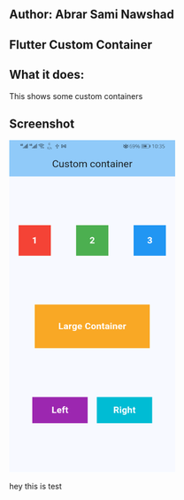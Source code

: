 ## Author: Abrar Sami Nawshad
## Flutter Custom Container

## What it does:
This shows some custom containers

## Screenshot
<img src = "Screenshots/img.png" width="300" height="600">

hey this is test 